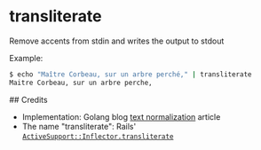 # transliterate

Remove accents from stdin and writes the output to stdout

Example:

```bash
$ echo "Maître Corbeau, sur un arbre perché," | transliterate
Maitre Corbeau, sur un arbre perche,
```

## Credits

* Implementation: Golang blog [text normalization][art] article
* The name "transliterate": Rails' [`ActiveSupport::Inflector.transliterate`][ar]

[art]: https://blog.golang.org/normalization
[ar]: http://api.rubyonrails.org/classes/ActiveSupport/Inflector.html#method-i-transliterate
